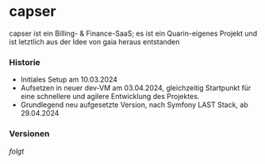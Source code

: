 # capser
 capser ist ein Billing- &amp; Finance-SaaS; es ist ein Quarin-eigenes Projekt und ist letztlich aus der Idee von gaia heraus entstanden

### Historie
* Initiales Setup am 10.03.2024
* Aufsetzen in neuer dev-VM am 03.04.2024, gleichzeitig Startpunkt für eine schnellere und agilere Entwicklung des Projektes.
* Grundlegend neu aufgesetzte Version, nach Symfony LAST Stack, ab 29.04.2024

### Versionen

_folgt_